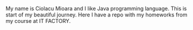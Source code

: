 My name is Ciolacu Mioara and I like Java programming language. This is start of my beautiful journey. Here I have a repo with my homeworks from my course at IT FACTORY.
